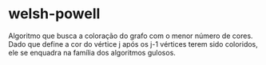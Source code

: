 # welsh-powell

Algoritmo que busca a coloração do grafo com o menor número de cores. Dado que define a cor do vértice j após os j-1 vértices terem sido coloridos, ele se enquadra na família dos algoritmos gulosos.
